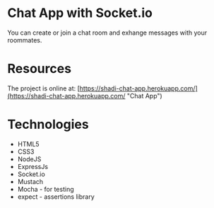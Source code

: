 # Chat App with Socket.io
You can create or join a chat room and exhange messages with your roommates.

# Resources
The project is online at: [https://shadi-chat-app.herokuapp.com/](https://shadi-chat-app.herokuapp.com/ "Chat App")

# Technologies
* HTML5
* CSS3
* NodeJS
* ExpressJs
* Socket.io
* Mustach
* Mocha - for testing
* expect - assertions library